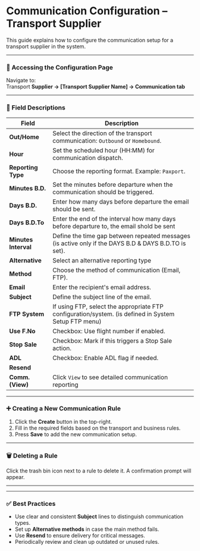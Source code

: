 # Communication Configuration – Transport Supplier

This guide explains how to configure the communication setup for a transport supplier in the system.

***

### 🔧 Accessing the Configuration Page

Navigate to:\
Transport **Supplier → \[Transport Supplier Name] → Communication tab**

***

### 📑 Field Descriptions

| Field                | Description                                                                                          |
| -------------------- | ---------------------------------------------------------------------------------------------------- |
| **Out/Home**         | Select the direction of the transport communication: `Outbound` or `Homebound`.                      |
| **Hour**             | Set the scheduled hour (HH:MM) for communication dispatch.                                           |
| **Reporting Type**   | Choose the reporting format. Example: `Paxport`.                                                     |
| **Minutes B.D.**     | Set the minutes before departure when the communication should be triggered.                         |
| **Days B.D.**        | Enter how many days before departure the email should be sent.                                       |
| **Days B.D.To**      | Enter the end of the interval how many days before departure to, the email shold be sent             |
| **Minutes Interval** | Define the time gap between repeated messages (is active only if the DAYS B.D & DAYS B.D.TO is set). |
| **Alternative**      | Select an alternative reporting type                                                                 |
| **Method**           | Choose the method of communication (Email, FTP).                                                     |
| **Email**            | Enter the recipient's email address.                                                                 |
| **Subject**          | Define the subject line of the email.                                                                |
| **FTP System**       | If using FTP, select the appropriate FTP configuration/system. (is defined in System Setup FTP menu) |
| **Use F.No**         | Checkbox: Use flight number if enabled.                                                              |
| **Stop Sale**        | Checkbox: Mark if this triggers a Stop Sale action.                                                  |
| **ADL**              | Checkbox: Enable ADL flag if needed.                                                                 |
| **Resend**           |                                                                                                      |
| **Comm. (View)**     | Click `View` to see detailed communication reporting                                                 |

***

### ➕ Creating a New Communication Rule

1. Click the **Create** button in the top-right.
2. Fill in the required fields based on the transport and business rules.
3. Press **Save** to add the new communication setup.

***

### 🗑️ Deleting a Rule

Click the trash bin icon next to a rule to delete it. A confirmation prompt will appear.

***

***

### ✅ Best Practices

* Use clear and consistent **Subject** lines to distinguish communication types.
* Set up **Alternative methods** in case the main method fails.
* Use **Resend** to ensure delivery for critical messages.
* Periodically review and clean up outdated or unused rules.

